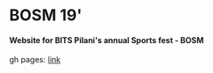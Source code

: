 # BOSM 19'
#### Website for BITS Pilani's annual Sports fest - BOSM
gh pages: [link](https://dvm-bitspilani.github.io/bosm-2019/templates/index.html)
